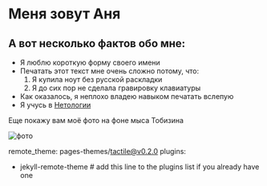 # Меня зовут Аня

## А вот несколько фактов обо мне:
- Я люблю короткую форму своего имени
- Печатать этот текст мне очень сложно потому, что:
  1. Я купила ноут без русской раскладки
  2. Я до сих пор не сделала гравировку клавиатуры
- Как оказалось, я неплохо владею навыком печатать вслепую
- Я учусь в [Нетологии](https://netology.ru/)
  
Еще покажу вам моё фото на фоне мыса Тобизина 


![фото](https://sun9-27.userapi.com/impg/i8nB1vc1W-luLOdZD7LGDPDAhvXFfeKuXRWG7g/rvuJun9vFQs.jpg?size=887x1080&quality=96&sign=7fcfeaba89832c7bd498bb7be2c8c8eb&type=album)

remote_theme: pages-themes/tactile@v0.2.0
plugins:
- jekyll-remote-theme # add this line to the plugins list if you already have one